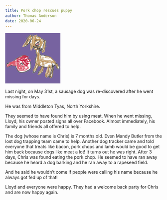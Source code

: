 ```yaml
---
title: Pork chop rescues puppy
author: Thomas Anderson
date: 2020-06-24
---
```

![](figures/Alejandro.jpg)

Last night, on May 31st, a sausage dog was re-discovered after he went missing for days.

He was from Middleton Tyas, North Yorkshire.

They seemed to have found him by using meat. When he went missing, Lloyd, his owner posted signs all over Facebook. Almost immediately, his family and friends all offered to help.

The dog (whose name is Chris) is 7 months old. Even Mandy Butler from the lost dog trapping team came to help. Another dog tracker came and told everyone that treats like bacon, pork chops and lamb would be good to get him back because dogs like meat a lot! It turns out he was right. After 3 days, Chris was found eating the pork chop. He seemed to have ran away because he heard a dog barking and he ran away to a rapeseed field.

And he said he wouldn’t come if people were calling his name because he always got fed up of that!

Lloyd and everyone were happy. They had a welcome back party for Chris and are now happy again.

















